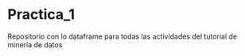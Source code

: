 # Practica_1

Repositorio con lo dataframe para todas las actividades del tutorial de minería de datos
